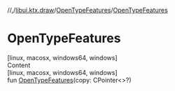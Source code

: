 //[.](../../index.md)/[libui.ktx.draw](../index.md)/[OpenTypeFeatures](index.md)/[OpenTypeFeatures](-open-type-features.md)



# OpenTypeFeatures  
[linux, macosx, windows64, windows]  
Content  
[linux, macosx, windows64, windows]  
fun [OpenTypeFeatures](-open-type-features.md)(copy: CPointer<<ERROR CLASS>>?)  



